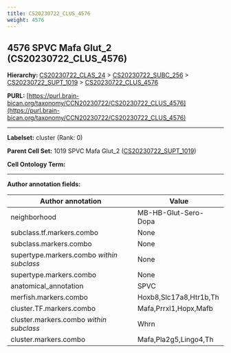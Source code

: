 ```yaml
---
title: CS20230722_CLUS_4576
weight: 4576
---
```

## 4576 SPVC Mafa Glut_2 (CS20230722_CLUS_4576)
<b>Hierarchy: </b>
[CS20230722_CLAS_24](../CS20230722_CLAS_24) >
[CS20230722_SUBC_256](../CS20230722_SUBC_256) >
[CS20230722_SUPT_1019](../CS20230722_SUPT_1019) >
[CS20230722_CLUS_4576](../CS20230722_CLUS_4576)

**PURL:** [https://purl.brain-bican.org/taxonomy/CCN20230722/CS20230722_CLUS_4576](https://purl.brain-bican.org/taxonomy/CCN20230722/CS20230722_CLUS_4576)

---


**Labelset:** cluster (Rank: 0)

**Parent Cell Set:** 1019 SPVC Mafa Glut_2 ([CS20230722_SUPT_1019](../CS20230722_SUPT_1019))



**Cell Ontology Term:** 

[MARKER GENES.]: #


---

[TRANSFERRED ANNOTATIONS.]: #


[AUTHOR ANNOTATION FIELDS.]: #


**Author annotation fields:**

| Author annotation | Value |
|-------------------|-------|
|neighborhood|MB-HB-Glut-Sero-Dopa|
|subclass.tf.markers.combo|None|
|subclass.markers.combo|None|
|supertype.markers.combo _within subclass_|None|
|supertype.markers.combo|None|
|anatomical_annotation|SPVC|
|merfish.markers.combo|Hoxb8,Slc17a8,Htr1b,Th|
|cluster.TF.markers.combo|Mafa,Prrxl1,Hopx,Mafb|
|cluster.markers.combo _within subclass_|Whrn|
|cluster.markers.combo|Mafa,Pla2g5,Lingo4,Th|
